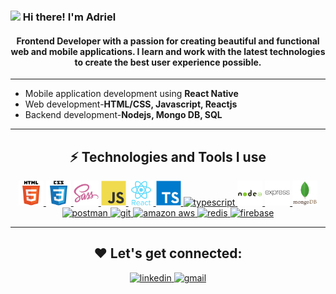 ### <img src = "https://raw.githubusercontent.com/MartinHeinz/MartinHeinz/master/wave.gif" width = 30px> Hi there! I'm Adriel
<h4 align="center">Frontend Developer with a passion for creating beautiful and functional web and mobile applications. I learn and work with the latest technologies to create the best user experience possible.</h4>

---

- Mobile application development using **React Native**
- Web development-**HTML/CSS, Javascript, Reactjs**
- Backend development-**Nodejs, Mongo DB, SQL**

---

<h2 align="center">⚡ Technologies and Tools I use </h2>
<p align="center">
    <a href="https://www.w3.org/html/" target="_blank"> <img src="https://raw.githubusercontent.com/devicons/devicon/master/icons/html5/html5-original-wordmark.svg" alt="html5" width="40" height="40"/> </a>
    <a href="https://www.w3schools.com/css/" target="_blank"> <img src="https://raw.githubusercontent.com/devicons/devicon/master/icons/css3/css3-original-wordmark.svg" alt="css3" width="40" height="40"/> </a>
<a href="https://sass-lang.com" target="_blank"> <img src="https://raw.githubusercontent.com/devicons/devicon/master/icons/sass/sass-original.svg" alt="sass" width="40" height="40"/> </a>
    <a href="https://developer.mozilla.org/en-US/docs/Web/JavaScript" target="_blank"> <img src="https://raw.githubusercontent.com/devicons/devicon/master/icons/javascript/javascript-original.svg" alt="javascript" width="40" height="40"/> </a>
<a href="https://reactjs.org/" target="_blank"> <img src="https://raw.githubusercontent.com/devicons/devicon/master/icons/react/react-original-wordmark.svg" alt="react" width="40" height="40"/> </a>
    <a href="https://www.typescriptlang.org/" target="_blank" rel="noreferrer"> <img src="https://raw.githubusercontent.com/devicons/devicon/master/icons/typescript/typescript-original.svg" alt="typescript" width="40" height="40"/> </a> <a href="https://nextjs.org/" target="_blank" rel="noreferrer"> <img src="https://cdn.jsdelivr.net/gh/devicons/devicon/icons/nextjs/nextjs-original.svg" alt="typescript" width="40" height="40"/> </a>
<a href="https://nodejs.org" target="_blank"> <img src="https://raw.githubusercontent.com/devicons/devicon/master/icons/nodejs/nodejs-original-wordmark.svg" alt="nodejs" width="40" height="40"/> </a>
    <a href="https://expressjs.com" target="_blank"> <img src="https://raw.githubusercontent.com/devicons/devicon/master/icons/express/express-original-wordmark.svg" alt="express" width="40" height="40"/> </a>
    <a href="https://www.mongodb.com/" target="_blank"> <img src="https://raw.githubusercontent.com/devicons/devicon/master/icons/mongodb/mongodb-original-wordmark.svg" alt="mongodb" width="40" height="40"/> </a>
<a href="https://www.postman.com/" target="_blank"> <img src="https://www.vectorlogo.zone/logos/getpostman/getpostman-icon.svg" alt="postman" width="40" height="40"/> </a>
<a href="https://git-scm.com/" target="_blank"> <img src="https://www.vectorlogo.zone/logos/git-scm/git-scm-icon.svg" alt="git" width="40" height="40"/> </a>
<a href="https://azure.microsoft.com/en-us/" target="_blank"> <img src="https://www.vectorlogo.zone/logos/amazon_aws/amazon_aws-ar21.svg" alt="amazon aws" width="40" height="40"/> </a>
 <a href="https://cloud.google.com/" target="_blank"> <img src="https://www.vectorlogo.zone/logos/redis/redis-icon.svg" alt="redis" width="40" height="40"/> </a>
 <a href="https://firebase.google.com/" target="_blank"> <img src="https://www.vectorlogo.zone/logos/mochajs/mochajs-icon.svg" alt="firebase" width="40" height="40"/> </a>
</p>

---

<h2 align="center">❤️ Let's get connected:</h2>

<p align="center">
<a href="https://www.linkedin.com/in/adriel-baez/" target="_blank">
<img src=https://www.vectorlogo.zone/logos/linkedin/linkedin-ar21.svg alt=linkedin style="margin-bottom: 5px;" />
</a>
<a href="mailto:baez.adriel27@gmail.com" target="_blank">
<img src=https://www.vectorlogo.zone/logos/gmail/gmail-ar21.svg alt=gmail style="margin-bottom: 5px;" />
</a>
</p>

